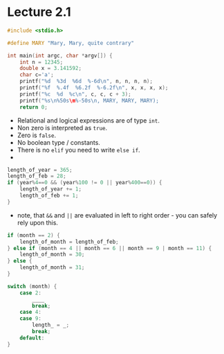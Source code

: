 # Lecture 2.1

```c
#include <stdio.h>

#define MARY "Mary, Mary, quite contrary"

int main(int argc, char *argv[]) {
    int n = 12345;
    double x = 3.141592;
    char c='a';
    printf("%d  %3d  %6d  %-6d\n", n, n, n, n);
    printf("%f  %.4f  %6.2f  %-6.2f\n", x, x, x, x);
    printf("%c  %d  %c\n", c, c, c + 3);
    printf("%s\n%50s\m%-50s\n, MARY, MARY, MARY);
    return 0;
```

 - Relational and logical expressions are of type `int`.
 - Non zero is interpreted as `true`.
 - Zero is `false`.
 - No boolean type / constants.
 - There is no `elif` you need to write `else if`.
 -

```c
length_of_year = 365;
length_of_feb = 28;
if (year%4==0 && (year%100 != 0 || year%400==0)) {
    length_of_year += 1;
    length_of_feb += 1;
}
```

- note, that `&&` and `||` are evaluated in left to right order - you can safely rely upon this.

```c
if (month == 2) {
    length_of_month = length_of_feb;
} else if (month == 4 || month == 6 || month == 9 | month == 11) {
    length_of_month = 30;
} else {
    length_of_month = 31;
}
```


```c
switch (month) {
    case 2:
        ____
        break;
    case 4:
    case 9:
        length_ = _;
        break;
    default:
}
```